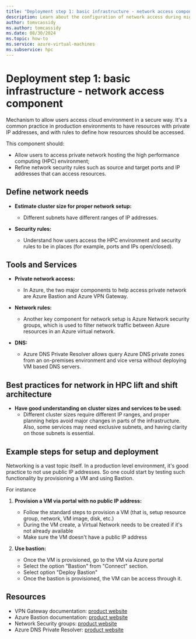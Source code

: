 ```yaml
---
title: "Deployment step 1: basic infrastructure - network access component"
description: Learn about the configuration of network access during migration deployment step one.
author: tomvcassidy
ms.author: tomcassidy
ms.date: 08/30/2024
ms.topic: how-to
ms.service: azure-virtual-machines
ms.subservice: hpc
---
```


# Deployment step 1: basic infrastructure - network access component

Mechanism to allow users access cloud environment in a secure way. It's a common practice in production environments to have resources with private IP addresses, and with rules to define how resources should be accessed.

This component should:

- Allow users to access private network hosting the high performance computing (HPC) environment;
- Refine network security rules such as source and target ports and IP addresses that can access resources.

## Define network needs

* **Estimate cluster size for proper network setup:**
   - Different subnets have different ranges of IP addresses.

* **Security rules:**
   - Understand how users access the HPC environment and security rules to be in places (for example, ports and IPs open/closed).

## Tools and Services

* **Private network access:**
   - In Azure, the two major components to help access private network are Azure Bastion and Azure VPN Gateway.

* **Network rules:**
   - Another key component for network setup is Azure Network security groups, which is used to filter network traffic between Azure resources in an Azure virtual network.

* **DNS:**
   - Azure DNS Private Resolver allows query Azure DNS private zones from an on-premises environment and vice versa without deploying VM based DNS servers.

## Best practices for network in HPC lift and shift architecture

* **Have good understanding on cluster sizes and services to be used:**
   - Different cluster sizes require different IP ranges, and proper planning helps avoid major changes in parts of the infrastructure. Also, some services may need exclusive subnets, and having clarity on those subnets is essential.

## Example steps for setup and deployment

Networking is a vast topic itself. In a production level environment, it's good practice to not use public IP addresses. So one could start by testing such functionality by provisioning a VM and using Bastion.

For instance

1. **Provision a VM via portal with no public IP address:**
   - Follow the standard steps to provision a VM (that is, setup resource group, network, VM image, disk, etc.)
   - During the VM create, a Virtual Network needs to be created if it's not already available
   - Make sure the VM doesn't have a public IP address

2. **Use bastion:**
   - Once the VM is provisioned, go to the VM  via Azure portal
   - Select the option "Bastion" from "Connect" section.
   - Select option "Deploy Bastion"
   - Once the bastion is provisioned, the VM can be access through it.

## Resources

- VPN Gateway documentation: [product website](/azure/vpn-gateway/)
- Azure Bastion documentation: [product website](/azure/bastion/)
- Network Security groups: [product website](/azure/virtual-network/network-security-groups-overview)
- Azure DNS Private Resolver: [product website](/azure/dns/dns-private-resolver-overview)
